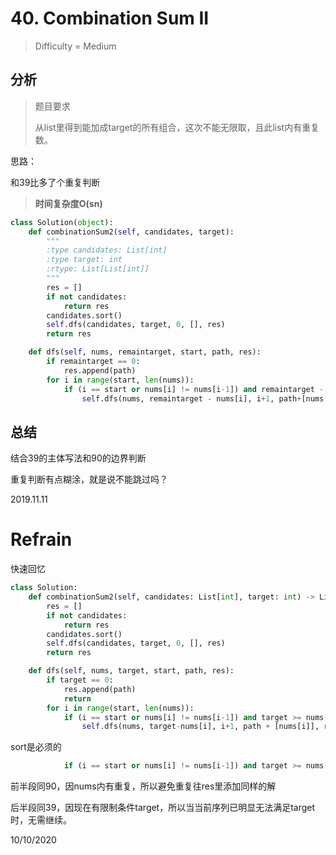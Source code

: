 # 40. Combination Sum II
> Difficulty = Medium

## 分析

> 题目要求
> 
> 从list里得到能加成target的所有组合，这次不能无限取，且此list内有重复数。

思路：

和39比多了个重复判断

> **时间复杂度O(sn)**

```python
class Solution(object):
    def combinationSum2(self, candidates, target):
        """
        :type candidates: List[int]
        :type target: int
        :rtype: List[List[int]]
        """
        res = []
        if not candidates:
            return res
        candidates.sort()
        self.dfs(candidates, target, 0, [], res)
        return res

    def dfs(self, nums, remaintarget, start, path, res):
        if remaintarget == 0:
            res.append(path)
        for i in range(start, len(nums)):
            if (i == start or nums[i] != nums[i-1]) and remaintarget - nums[i] >= 0:
                self.dfs(nums, remaintarget - nums[i], i+1, path+[nums[i]], res)
```

## 总结

结合39的主体写法和90的边界判断

重复判断有点糊涂，就是说不能跳过吗？


2019.11.11


# Refrain

快速回忆

```python
class Solution:
    def combinationSum2(self, candidates: List[int], target: int) -> List[List[int]]:
        res = []
        if not candidates:
            return res
        candidates.sort()
        self.dfs(candidates, target, 0, [], res)
        return res

    def dfs(self, nums, target, start, path, res):
        if target == 0:
            res.append(path)
            return
        for i in range(start, len(nums)):
            if (i == start or nums[i] != nums[i-1]) and target >= nums[i]:
                self.dfs(nums, target-nums[i], i+1, path + [nums[i]], res)
```

sort是必须的

```python
            if (i == start or nums[i] != nums[i-1]) and target >= nums[i]:
```

前半段同90，因nums内有重复，所以避免重复往res里添加同样的解

后半段同39，因现在有限制条件target，所以当当前序列已明显无法满足target时，无需继续。

10/10/2020